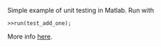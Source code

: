 Simple example of unit testing in Matlab. Run with

```
>>run(test_add_one);
```

More info [here](http://lukaspuettmann.com/2016/07/17/writing-unit-tests-matlab-xunit/).
